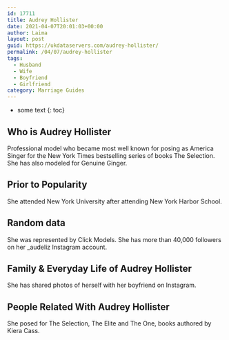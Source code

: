 ```yaml
---
id: 17711
title: Audrey Hollister
date: 2021-04-07T20:01:03+00:00
author: Laima
layout: post
guid: https://ukdataservers.com/audrey-hollister/
permalink: /04/07/audrey-hollister
tags:
  - Husband
  - Wife
  - Boyfriend
  - Girlfriend
category: Marriage Guides
---
```


* some text
{: toc}


## Who is Audrey Hollister
                  
                  
                  
Professional model who became most well known for posing as America Singer for the New York Times bestselling series of books The Selection. She has also modeled for Genuine Ginger.
                  
              
            
              
            
                
                
                
## Prior to Popularity
                  
                  
                  
She attended New York University after attending New York Harbor School.
                  
              
            
              
            
                
                
                
## Random data
                  
                  
                  
She was represented by Click Models. She has more than 40,000 followers on her _audeliz Instagram account.
                  
              
            
              
            
                
                
                
## Family & Everyday Life of Audrey Hollister
                  
                  
                  
She has shared photos of herself with her boyfriend on Instagram.
                  
              
            
              
            
                
                
                
## People Related With Audrey Hollister
                  
                  
                  
She posed for The Selection, The Elite and The One, books authored by Kiera Cass.
                  
              
            
              
            
                
              
            
              
              
            
            
              
            
          
          
          